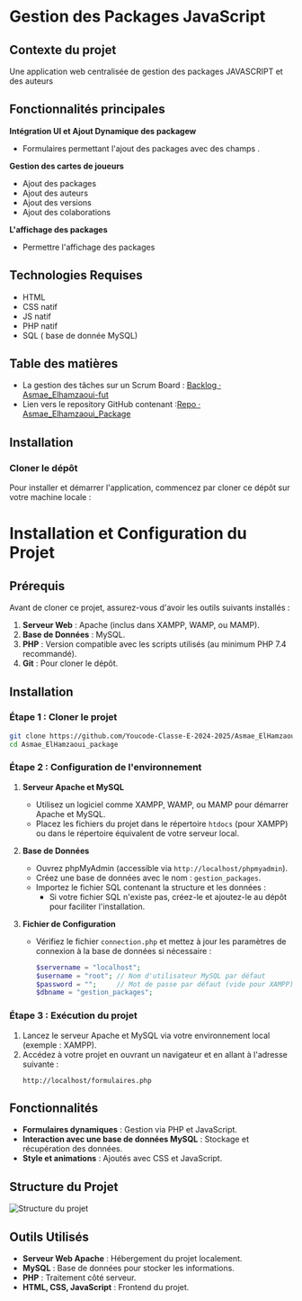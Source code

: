 
# Gestion des Packages JavaScript


## Contexte du projet
Une application web centralisée de gestion des packages JAVASCRIPT  et des auteurs

## Fonctionnalités principales

**Intégration UI et Ajout Dynamique des packagew**

-   Formulaires permettant l'ajout des packages avec des champs .

**Gestion des cartes de joueurs**

-   Ajout des packages
-   Ajout des auteurs
-   Ajout des versions
-   Ajout des colaborations

**L'affichage des packages**
-   Permettre l'affichage des packages 

## Technologies Requises
-   HTML
-   CSS natif 
-   JS  natif
-   PHP natif
-   SQL ( base de donnée MySQL)

## Table des matières

- La gestion des tâches sur un Scrum Board : [Backlog · Asmae_Elhamzaoui-fut](https://github.com/orgs/Youcode-Classe-E-2024-2025/projects/53)
-  Lien vers le repository GitHub contenant :[Repo · Asmae_Elhamzaoui_Package](https://github.com/Youcode-Classe-E-2024-2025/Asmae_ElHamzaoui_package)

 
## Installation

### Cloner le dépôt

Pour installer et démarrer l'application, commencez par cloner ce dépôt sur votre machine locale :
 

# Installation et Configuration du Projet

## Prérequis

Avant de cloner ce projet, assurez-vous d'avoir les outils suivants installés :

1. **Serveur Web** : Apache (inclus dans XAMPP, WAMP, ou MAMP).
2. **Base de Données** : MySQL.
3. **PHP** : Version compatible avec les scripts utilisés (au minimum PHP 7.4 recommandé).
4. **Git** : Pour cloner le dépôt.

## Installation

### Étape 1 : Cloner le projet

```bash
git clone https://github.com/Youcode-Classe-E-2024-2025/Asmae_ElHamzaoui_package
cd Asmae_ElHamzaoui_package
```

### Étape 2 : Configuration de l'environnement

1. **Serveur Apache et MySQL**  
   - Utilisez un logiciel comme XAMPP, WAMP, ou MAMP pour démarrer Apache et MySQL.  
   - Placez les fichiers du projet dans le répertoire `htdocs` (pour XAMPP) ou dans le répertoire équivalent de votre serveur local.

2. **Base de Données**  
   - Ouvrez phpMyAdmin (accessible via `http://localhost/phpmyadmin`).  
   - Créez une base de données avec le nom  : `gestion_packages`.  
   - Importez le fichier SQL contenant la structure et les données :
     - Si votre fichier SQL n'existe pas, créez-le et ajoutez-le au dépôt pour faciliter l'installation.

3. **Fichier de Configuration**  
   - Vérifiez le fichier `connection.php` et mettez à jour les paramètres de connexion à la base de données si nécessaire :
     ```php
     $servername = "localhost";
     $username = "root"; // Nom d'utilisateur MySQL par défaut
     $password = "";     // Mot de passe par défaut (vide pour XAMPP)
     $dbname = "gestion_packages";
     ```

### Étape 3 : Exécution du projet

1. Lancez le serveur Apache et MySQL via votre environnement local (exemple : XAMPP).
2. Accédez à votre projet en ouvrant un navigateur et en allant à l'adresse suivante :
   ```
   http://localhost/formulaires.php
   ```

## Fonctionnalités

- **Formulaires dynamiques** : Gestion via PHP et JavaScript.
- **Interaction avec une base de données MySQL** : Stockage et récupération des données.
- **Style et animations** : Ajoutés avec CSS et JavaScript.

## Structure du Projet
 ![Structure du projet](structure.jpg)
## Outils Utilisés

- **Serveur Web Apache** : Hébergement du projet localement.
- **MySQL** : Base de données pour stocker les informations.
- **PHP** : Traitement côté serveur.
- **HTML, CSS, JavaScript** : Frontend du projet.